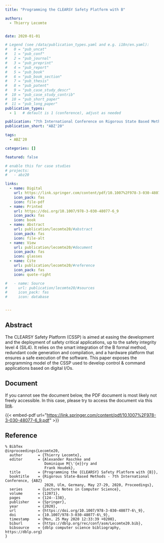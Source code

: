 ```yaml
---
title: "Programming the CLEARSY Safety Platform with B"

authors:
  - Thierry Lecomte


date: 2020-01-01

# Legend (see /data/publication_types.yaml and e.g. i18n/en.yaml): 
#   0 = "pub_uncat"
#   1 = "pub_conf"
#   2 = "pub_journal"
#   3 = "pub_preprint"
#   4 = "pub_report"
#   5 = "pub_book"
#   6 = "pub_book_section"
#   7 = "pub_thesis"
#   8 = "pub_patent"
#   9 = "pub_case_study_descr"
#  10 = "pub_case_study_contrib"
#  10 = "pub_short_paper"
#  11 = "pub_long_paper"
publication_types:
  - 1   # default is 1 (conference), adjust as needed

publication: "7th International Conference on Rigorous State Based Methods (ABZ'20)"
publication_short: "ABZ'20"

tags:
  - ABZ'20

categories: []

featured: false

# enable this for case studies
# projects:
#   - abz20

links:
  - name: Digital
    url: https://link.springer.com/content/pdf/10.1007%2F978-3-030-48077-6_9.pdf
    icon_pack: fas
    icon: file-pdf
  - name: Printed
    url: https://doi.org/10.1007/978-3-030-48077-6_9
    icon_pack: fas
    icon: book
  - name: Abstract
    url: publication/lecomte20/#abstract
    icon_pack: fas
    icon: file-alt
  - name: View
    url: publication/lecomte20/#document
    icon_pack: fas
    icon: glasses
  - name: Cite
    url: publication/lecomte20/#reference
    icon_pack: fas
    icon: quote-right

#   - name: Source
#     url: publication/lecomte20/#sources
#     icon_pack: fas
#     icon: database


---
```


## Abstract

The CLEARSY Safety Platform (CSSP) is aimed at easing the development and the deployment of safety critical applications, up to the safety integrity level 4 (SIL4). It relies on the smart integration of the B formal method, redundant code generation and compilation, and a hardware platform that ensures a safe execution of the software. This paper exposes the programming model of the CSSP used to develop control & command applications based on digital I/Os.

## Document

If you cannot see the document below, the PDF document is most likely not freely accessible. In this case, please try to access the document via this <a href="https://link.springer.com/content/pdf/10.1007%2F978-3-030-48077-6_9.pdf">link</a>.

{{< embed-pdf url="https://link.springer.com/content/pdf/10.1007%2F978-3-030-48077-6_9.pdf" >}}

## Reference

```
% BibTex
@inproceedings{Lecomte20,
  author       = {Thierry Lecomte},
  editor       = {Alexander Raschke and
                  Dominique M{\'{e}}ry and
                  Frank Houdek},
  title        = {Programming the {CLEARSY} Safety Platform with {B}},
  booktitle    = {Rigorous State-Based Methods - 7th International Conference, {ABZ}
                  2020, Ulm, Germany, May 27-29, 2020, Proceedings},
  series       = {Lecture Notes in Computer Science},
  volume       = {12071},
  pages        = {124--138},
  publisher    = {Springer},
  year         = {2020},
  url          = {https://doi.org/10.1007/978-3-030-48077-6\_9},
  doi          = {10.1007/978-3-030-48077-6\_9},
  timestamp    = {Mon, 25 May 2020 12:33:39 +0200},
  biburl       = {https://dblp.org/rec/conf/asm/Lecomte20.bib},
  bibsource    = {dblp computer science bibliography, https://dblp.org}
}


```

<!-- # add information for case study papers (if available)
## Sources

- **Used formal method:**
  [ASM](/method/asm)
- **Resources and tools:**
  Asmeta

For more information, please contact the <a href ="mailto:silvia.bonfanti@unibg.it;arcaini@nii.ac.jp;angelo.gargantini@unibg.it;scandurra@unibg.it;elvinia.riccobene@unimi.it">authors</a>-->

